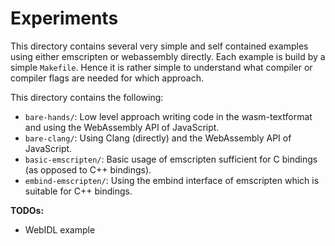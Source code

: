 # Experiments

This directory contains several very simple and self contained examples using either emscripten or webassembly directly. Each example is build by a simple `Makefile`. Hence it is rather simple to understand what compiler or compiler flags are needed for which approach.

This directory contains the following:

- `bare-hands/`: Low level approach writing code in the wasm-textformat and using the WebAssembly API of JavaScript.
- `bare-clang/`: Using Clang (directly) and the WebAssembly API of JavaScript.
- `basic-emscripten/`: Basic usage of emscripten sufficient for C bindings (as opposed to C++ bindings).
- `embind-emscripten/`: Using the embind interface of emscripten which is suitable for C++ bindings.

**TODOs:**

- WebIDL example


